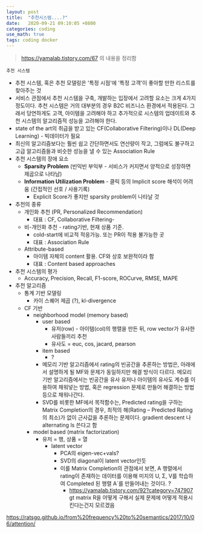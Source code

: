 ```yaml
---
layout: post
title:  "추천시스템....?"
date:   2020-09-21 09:10:05 +0800
categories: coding
use_math: true
tags: coding docker
---
```




> <a href="https://yamalab.tistory.com/67" target="_blank">https://yamalab.tistory.com/67</a> 의 내용을 정리함

`추천 시스템`
- 추천 시스템, 혹은 추천 모델링은 '특정 시점'에 '특정 고객'이 좋아할 만한 리스트를 찾아주는 것
- 서비스 관점에서 추천 시스템을 구축, 개발하는 입장에서 고려할 요소는 크게 4가지 정도이다. 추천 시스템은 거의 대부분의 경우 B2C 비즈니스 환경에서 적용된다. 그래서 당연하게도 고객, 아이템을 고려해야 하고 추가적으로 시스템의 업데이트와 추천 시스템의 알고리즘적 성능을 고려해야 한다.
- state of the art의 취급을 받고 있는 CF(Collaborative Filtering)이나 DL(Deep Learning) - 빅데이터가 필요
- 최신의 알고리즘보다는 훨씬 쉽고 간단하면서도 연산량이 작고, 그럼에도 불구하고 고급 알고리즘들과 비슷한 성능을 낼 수 있는 Association Rule
- 추천 시스템의 장애 요소
  - __Sparsity Problem__ (빈익빈 부익부 - 서비스가 커지면서 양적으로 성장하면 제곱으로 나타남)
  - __Information Utilization Problem__ - 클릭 등의 Implicit score 해석이 어려움 (간접적인 선호 / 사용기록)
    - Explicit Score가 좋지만 sparsity problem이 나타날 것
- 추천의 종류
  - 개인화 추천 (PR, Personalized Recommendation)
    - 대표 : CF, Collaborative Filtering- 
  - 비-개인화 추천 - rating기반, 현재 상품 기준. 
    - cold-start에 비교적 적응가능. 또는 PR이 적용 불가능한 곳
    - 대표 : Association Rule
  - Attribute-based
    - 아이템 자체의 content 활용. CF와 상호 보완적이라 함
    - 대표 : Content based approaches
- 추천 시스템의 평가
  - Accuracy, Precision, Recall, F1-score, ROCurve, RMSE, MAPE
- 추천 알고리즘
  - 통계 기반 모델링
    - 카이 스퀘어 제곱 (?), kl-divergence
  - CF 기반
    - neighborhood model (memory based)
      - user based
        - 유저(row) - 아이템(col)의 행렬을 만든 뒤, row vector가 유사한 사람들끼리 추천
        - 유사도 = euc, cos, jacard, pearson
      - item based
        - ?
      - 메모리 기반 알고리즘에서 rating의 빈공간을 추론하는 방법은, 아래에서 설명하게 될 MF와 문제가 동일하지만 해결 방식이 다르다. 메모리 기반 알고리즘에서는 빈공간을 유사 유저나 아이템의 유사도 계수를 이용하여 채워넣는 방법, 혹은 regression 문제로 만들어 해결하는 방법 등으로 채워나간다.
      - SVD를 비롯한 MF에서 목적함수는, Predicted rating을 구하는 Matrix Completion의 경우, 최적의 해(Rating – Predicted Rating의 최소)가 없이 근사값을 추론하는 문제이다. gradient descent 나 alternating ls 쓴다고 함
    - model based (matrix factorization)
      - 유저 = 행, 상품 = 열
        - latent vector
          - PCA의 eigen-vec+vals?
          - SVD의 diagonal이 latent vector인듯
          - 이를 Matrix Completion의 관점에서 보면, A 행렬에서 rating이 존재하는 데이터를 이용해 미지의 U, Σ, V를 학습하여 Completed 된 행렬 A`를 만들어내는 것이다. ?
            - https://yamalab.tistory.com/92?category=747907 gt matrix R을 어떻게 구해서 실제 문제에 어떻게 적용시킨다는건지 모르겠음



https://ratsgo.github.io/from%20frequency%20to%20semantics/2017/10/06/attention/